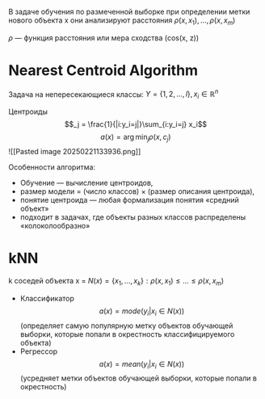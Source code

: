 В задаче обучения по размеченной выборке при определении метки нового объекта x они анализируют расстояния $\rho(x,x_1),...,\rho(x,x_m)$

$\rho$ — функция расстояния или мера сходства (cos(x, z))
# Nearest Centroid Algorithm
Задача на непересекающиеся классы:  $Y = \{1,2,...,l\}, x_i \in \mathbb{R}^n$

Центроиды $$_j = \frac{1}{|i:y_i=j|}\sum_{i:y_i=j} x_i$$
$$a(x)=\arg\min_{j}\rho(x,c_j)$$
![[Pasted image 20250221133936.png]]

Особенности алгоритма:
- Обучение — вычисление центроидов,
- размер модели = (число классов) $\times$ (размер описания центроида),
- понятие центроида — любая формализация понятия «средний объект»
- подходит в задачах, где объекты разных классов распределены «колоколообразно»
# kNN
k соседей объекта x = $N(x) = \{x_1,...,x_k\} : \rho(x,x_1) \le ... \le \rho(x,x_m)$

- Классификатор
$$a(x) = mode(y_i|x_i \in N(x))$$
	(определяет самую популярную метку объектов обучающей выборки, которые попали в окрестность классифицируемого объекта)
- Регрессор
$$a(x) = mean(y_i|x_i \in N(x))$$
	(усредняет метки объектов обучающей выборки, которые попали в окрестность)